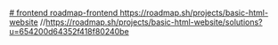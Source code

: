 [# frontend
roadmap-frontend
](https://roadmap.sh/projects/single-page-cv)
https://roadmap.sh/projects/basic-html-website
//https://roadmap.sh/projects/basic-html-website/solutions?u=654200d64352f418f80240be

